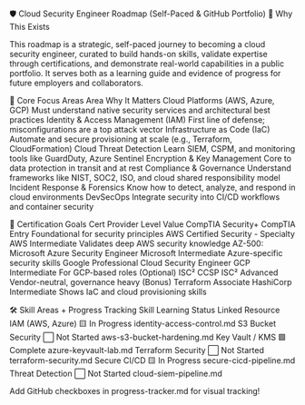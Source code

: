 🛡️ Cloud Security Engineer Roadmap (Self-Paced & GitHub Portfolio)
🌟 Why This Exists

This roadmap is a strategic, self-paced journey to becoming a cloud security engineer, curated to build hands-on skills, validate expertise through certifications, and demonstrate real-world capabilities in a public portfolio. It serves both as a learning guide and evidence of progress for future employers and collaborators.

🔑 Core Focus Areas
Area	Why It Matters
Cloud Platforms (AWS, Azure, GCP)	Must understand native security services and architectural best practices
Identity & Access Management (IAM)	First line of defense; misconfigurations are a top attack vector
Infrastructure as Code (IaC)	Automate and secure provisioning at scale (e.g., Terraform, CloudFormation)
Cloud Threat Detection	Learn SIEM, CSPM, and monitoring tools like GuardDuty, Azure Sentinel
Encryption & Key Management	Core to data protection in transit and at rest
Compliance & Governance	Understand frameworks like NIST, SOC2, ISO, and cloud shared responsibility model
Incident Response & Forensics	Know how to detect, analyze, and respond in cloud environments
DevSecOps	Integrate security into CI/CD workflows and container security


📜 Certification Goals
Cert	Provider	Level	Value
CompTIA Security+	CompTIA	Entry	Foundational for security principles
AWS Certified Security - Specialty	AWS	Intermediate	Validates deep AWS security knowledge
AZ-500: Microsoft Azure Security Engineer	Microsoft	Intermediate	Azure-specific security skills
Google Professional Cloud Security Engineer	GCP	Intermediate	For GCP-based roles
(Optional) ISC² CCSP	ISC²	Advanced	Vendor-neutral, governance heavy
(Bonus) Terraform Associate	HashiCorp	Intermediate	Shows IaC and cloud provisioning skills

🛠️ Skill Areas + Progress Tracking
Skill	Learning Status	Linked Resource
IAM (AWS, Azure)	🟨 In Progress	identity-access-control.md
S3 Bucket Security	⬜ Not Started	aws-s3-bucket-hardening.md
Key Vault / KMS	🟩 Complete	azure-keyvault-lab.md
Terraform Security	⬜ Not Started	terraform-security.md
Secure CI/CD	🟨 In Progress	secure-cicd-pipeline.md
Threat Detection	⬜ Not Started	cloud-siem-pipeline.md

Add GitHub checkboxes in progress-tracker.md for visual tracking!

